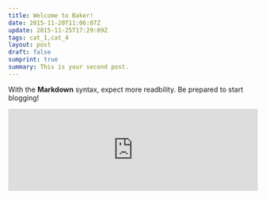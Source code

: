 ```yaml
---
title: Welcome to Baker!
date: 2015-11-20T11:06:07Z
update: 2015-11-25T17:29:09Z
tags: cat_1,cat_4
layout: post
draft: false
sumprint: true
summary: This is your second post.
---
```


With the **Markdown** syntax, expect more readbility. Be prepared to start blogging!

<iframe width="100%" height="166" scrolling="no" frameborder="no" src="https://w.soundcloud.com/player/?url=https%3A//api.soundcloud.com/tracks/121515363&color=ff5500"></iframe>

